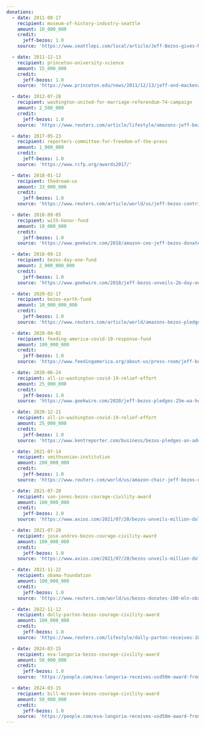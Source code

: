 ```yaml
---
donations:
  - date: 2011-08-17
    recipient: museum-of-history-industry-seattle
    amount: 10_000_000
    credit:
      jeff-bezos: 1.0
    source: 'https://www.seattlepi.com/local/article/Jeff-Bezos-gives-MOHAI-10-million-for-2077208.php'

  - date: 2011-12-13
    recipient: princeton-university-science
    amount: 15_000_000
    credit:
      jeff-bezos: 1.0
    source: 'https://www.princeton.edu/news/2011/12/13/jeff-and-mackenzie-bezos-donate-15-million-create-center-princeton-neuroscience'

  - date: 2012-07-28
    recipient: washington-united-for-marriage-referendum-74-campaign
    amount: 2_500_000
    credit:
      jeff-bezos: 1.0
    source: 'https://www.reuters.com/article/lifestyle/amazons-jeff-bezos-wife-make-25-million-donation-for-gay-marriage-idUSBRE86R014/'

  - date: 2017-05-23
    recipient: reporters-committee-for-freedom-of-the-press
    amount: 1_000_000
    credit:
      jeff-bezos: 1.0
    source: 'https://www.rcfp.org/awards2017/'

  - date: 2018-01-12
    recipient: thedream-us
    amount: 33_000_000
    credit:
      jeff-bezos: 1.0
    source: 'https://www.reuters.com/article/world/us/jeff-bezos-contributes-33-million-to-dreamers-scholarship-program-idUSKBN1F124Z/'

  - date: 2018-09-05
    recipient: with-honor-fund
    amount: 10_000_000
    credit:
      jeff-bezos: 1.0
    source: 'https://www.geekwire.com/2018/amazon-ceo-jeff-bezos-donates-10m-honors-effort-elect-veterans-congress/'

  - date: 2018-09-13
    recipient: bezos-day-one-fund
    amount: 2_000_000_000
    credit:
      jeff-bezos: 1.0
    source: 'https://www.geekwire.com/2018/jeff-bezos-unveils-2b-day-one-fund-focusing-homeless-families-preschool-education/'

  - date: 2020-02-17
    recipient: bezos-earth-fund
    amount: 10_000_000_000
    credit:
      jeff-bezos: 1.0
    source: 'https://www.reuters.com/article/world/amazons-bezos-pledges-10-billion-to-climate-change-fight-idUSKBN20B1XJ/'

  - date: 2020-04-02
    recipient: feeding-america-covid-19-response-fund
    amount: 100_000_000
    credit:
      jeff-bezos: 1.0
    source: 'https://www.feedingamerica.org/about-us/press-room/jeff-bezos-support-food-banks'

  - date: 2020-06-24
    recipient: all-in-washington-covid-19-relief-effort
    amount: 25_000_000
    credit:
      jeff-bezos: 1.0
    source: 'https://www.geekwire.com/2020/jeff-bezos-pledges-25m-wa-help-group-provide-covid-19-relief-across-state/'

  - date: 2020-12-21
    recipient: all-in-washington-covid-19-relief-effort
    amount: 25_000_000
    credit:
      jeff-bezos: 1.0
    source: 'https://www.kentreporter.com/business/bezos-pledges-an-additional-25-million-to-support-covid-19-relief-efforts/'

  - date: 2021-07-14
    recipient: smithsonian-institution
    amount: 200_000_000
    credit:
      jeff-bezos: 1.0
    source: 'https://www.reuters.com/world/us/amazon-chair-jeff-bezos-donating-200-million-smithsonian-2021-07-14/'

  - date: 2021-07-20
    recipient: van-jones-bezos-courage-civility-award
    amount: 100_000_000
    credit:
      jeff-bezos: 1.0
    source: 'https://www.axios.com/2021/07/20/bezos-unveils-million-dollar-awards-van-jones-jose-andres'

  - date: 2021-07-20
    recipient: jose-andres-bezos-courage-civility-award
    amount: 100_000_000
    credit:
      jeff-bezos: 1.0
    source: 'https://www.axios.com/2021/07/20/bezos-unveils-million-dollar-awards-van-jones-jose-andres'

  - date: 2021-11-22
    recipient: obama-foundation
    amount: 100_000_000
    credit:
      jeff-bezos: 1.0
    source: 'https://www.reuters.com/world/us/bezos-donates-100-mln-obama-foundation-honor-congressman-john-lewis-2021-11-22/'

  - date: 2022-11-12
    recipient: dolly-parton-bezos-courage-civility-award
    amount: 100_000_000
    credit:
      jeff-bezos: 1.0
    source: 'https://www.reuters.com/lifestyle/dolly-parton-receives-100-million-award-jeff-bezos-2022-11-13/'

  - date: 2024-03-15
    recipient: eva-longoria-bezos-courage-civility-award
    amount: 50_000_000
    credit:
      jeff-bezos: 1.0
    source: 'https://people.com/eva-longoria-receives-usd50m-award-from-jeff-bezos-lauren-sanchez-to-spend-on-philanthropy-8609792'

  - date: 2024-03-15
    recipient: bill-mcraven-bezos-courage-civility-award
    amount: 50_000_000
    credit:
      jeff-bezos: 1.0
    source: 'https://people.com/eva-longoria-receives-usd50m-award-from-jeff-bezos-lauren-sanchez-to-spend-on-philanthropy-8609792'
---
```

